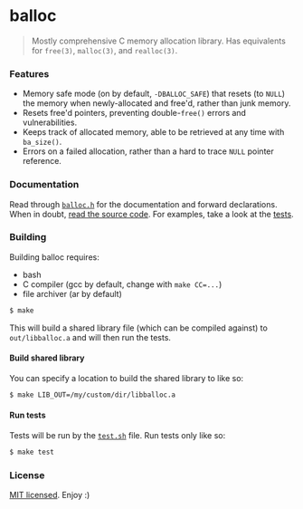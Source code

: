 # balloc

> Mostly comprehensive C memory allocation library. Has equivalents for `free(3)`, `malloc(3)`, and `realloc(3)`.

### Features

* Memory safe mode (on by default, `-DBALLOC_SAFE`) that resets (to `NULL`) the memory when newly-allocated and free'd, rather than junk memory.
* Resets free'd pointers, preventing double-`free()` errors and vulnerabilities.
* Keeps track of allocated memory, able to be retrieved at any time with `ba_size()`.
* Errors on a failed allocation, rather than a hard to trace `NULL` pointer reference.

### Documentation
Read through [`balloc.h`](./src/balloc.h) for the documentation and forward declarations. When in doubt, [read the source code](./src/balloc.c). For examples, take a look at the [tests](./test/).

### Building
Building balloc requires:

* bash
* C compiler (gcc by default, change with `make CC=...`)
* file archiver (ar by default)

```sh
$ make
```

This will build a shared library file (which can be compiled against) to `out/libballoc.a` and will then run the tests.

#### Build shared library
You can specify a location to build the shared library to like so:

```sh
$ make LIB_OUT=/my/custom/dir/libballoc.a
```

#### Run tests
Tests will be run by the [`test.sh`](./test/test.sh) file. Run tests only like so:

```sh
$ make test
```

### License
[MIT licensed](./LICENSE). Enjoy :)